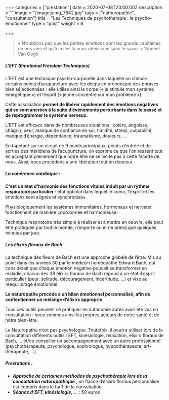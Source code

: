 +++
categories = ["prestation"]
date = 2020-07-08T23:00:00Z
description = ""
image = "/images/img_7842.jpg"
tags = ["nathuropathie", "consultation"]
title = "Les Techniques de psychotherapie : le psycho-emotionnel"
type = "post"
weight = 8

+++
> « N’oublions pas que les petites émotions sont les grands capitaines de nos vies et qu’à celles là nous obéissons sans le savoir » Vincent Van Gogh

##### L’EFT (Emotional Freedom Techniques)

L’EFT est une technique psycho-corporelle dans laquelle on stimule certains points d’acupuncture avec les doigts en prononçant des phrases bien sélectionnées : elle utilise ainsi le corps (« je stimule mon système énergétique ») et l’esprit (« je me concentre sur mon problème »). 

Cette association **permet de libérer rapidement des émotions négatives qui se sont ancrées à la suite d’événements perturbants dans le passé et de reprogrammer le système nerveux.**

L’EFT est efficace dans de nombreuses situations : colère, angoisse, chagrin, peur, manque de confiance en soi, timidité, stress, culpabilité, manque d’énergie, dépendance, traumatisme, douleurs, ... 

En tapotant sur un circuit de 9 points principaux, points d’entrée et de sorties des méridiens de l’acupuncture, on exprime ce que l'on ressent tout en acceptant pleinement que notre être ne se limite pas à cette facette de nous. Ainsi, nous procédons à une libération tout en douceur.

##### La cohérence cardiaque : 

**C'est un état d'harmonie des fonctions vitales induit par un rythme respiratoire particulier** : état optimal dans lequel le coeur, l'esprit et les émotions sont alignés et synchronisés. 

Physiologiquement les systèmes immunitaires, hormonaux et nerveux fonctionnent de manière coordonnée et harmonieuse.

Technique respiratoire très simple à réaliser et à mettre en oeuvre, elle peut être pratiquée par tout le monde, n’importe où et ne prend que quelques minutes par jour.

##### Les élixirs floraux de Bach

La technique des fleurs de Bach est une approche globale de l’être. Mis au point dans les années 30 par le médecin homéopathe Edward Bach, qui considérait que chaque émotion négative pouvait se transformer en maladie, chacun des 38 élixirs floraux de Bach répond à un état d’esprit particulier (peur, solitude, découragement, incertitude, ...) et vise au rééquilibrage émotionnel. 

**Le naturopathe procède à un bilan émotionnel personnalisé, afin de confectionner un mélange d’élixirs approprié.**

Tous ces outils peuvent se pratiquer en autonomie après avoir été vus en consultation : nous sommes ainsi les propres acteurs de notre santé et de notre bien-être.

Le Naturopathe n’est pas psychologue. Toutefois, il pourra utiliser lors de la consultation différents outils : EFT, kinésiologie, relaxation, élixirs floraux de Bach, ... et/ou conseiller un accompagnement avec un autre professionnel (psychothérapeute, psychologue, sophrologue, hypnothérapeute, art-thérapeute, ...).

##### Prestations :

* **_Approche de certaines méthodes de psychothérapie lors de la consultation naturopathique_** ; un flacon d’élixirs floraux personnalisé est compris dans le tarif de la consultation.
* **_Séance d’EFT, kinésiologie,_** ... : 50 euros